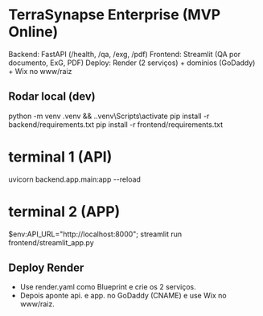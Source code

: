 ﻿# TerraSynapse Enterprise (MVP Online)
Backend: FastAPI (/health, /qa, /exg, /pdf)
Frontend: Streamlit (QA por documento, ExG, PDF)
Deploy: Render (2 serviços) + domínios (GoDaddy) + Wix no www/raiz

## Rodar local (dev)
python -m venv .venv && .\.venv\Scripts\activate
pip install -r backend/requirements.txt
pip install -r frontend/requirements.txt
# terminal 1 (API)
uvicorn backend.app.main:app --reload
# terminal 2 (APP)
$env:API_URL="http://localhost:8000"; streamlit run frontend/streamlit_app.py

## Deploy Render
- Use render.yaml como Blueprint e crie os 2 serviços.
- Depois aponte api. e app. no GoDaddy (CNAME) e use Wix no www/raiz.
